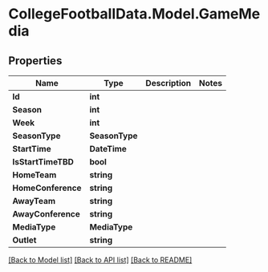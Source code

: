 # CollegeFootballData.Model.GameMedia

## Properties

Name | Type | Description | Notes
------------ | ------------- | ------------- | -------------
**Id** | **int** |  | 
**Season** | **int** |  | 
**Week** | **int** |  | 
**SeasonType** | **SeasonType** |  | 
**StartTime** | **DateTime** |  | 
**IsStartTimeTBD** | **bool** |  | 
**HomeTeam** | **string** |  | 
**HomeConference** | **string** |  | 
**AwayTeam** | **string** |  | 
**AwayConference** | **string** |  | 
**MediaType** | **MediaType** |  | 
**Outlet** | **string** |  | 

[[Back to Model list]](../README.md#documentation-for-models) [[Back to API list]](../README.md#documentation-for-api-endpoints) [[Back to README]](../README.md)

